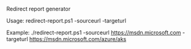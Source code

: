 Redirect report generator 

Usage: redirect-report.ps1 -sourceurl <sourceurlhead> -targeturl <targeturlhead>

Example: ./redirect-report.ps1 -sourceurl https://msdn.microsoft.com -targeturl https://msdn.microsoft.com/azure/aks
